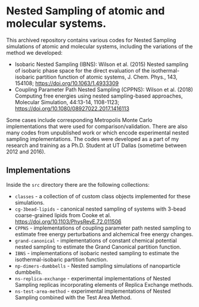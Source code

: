 # Nested Sampling of atomic and molecular systems.

This archived repository contains various codes for Nested Sampling simulations of atomic and molecular systems, including the variations of the method we developed:

  * Isobaric Nested Sampling (IBNS): Wilson et al. (2015) Nested sampling of isobaric phase space for the direct evaluation of the isothermal-isobaric partition function of atomic systems, J. Chem. Phys., 143, 154108; https://doi.org/10.1063/1.4933309
  * Coupling Parameter Path Nested Sampling (CPPNS): Wilson et al. (2018) Computing free energies using nested sampling-based approaches, Molecular Simulation, 44:13-14, 1108-1123; https://doi.org/10.1080/08927022.2017.1416113

Some cases include corresponding Metropolis Monte Carlo implementations that were used for comparison/validation. There are also many codes from unpublished work or which encode experimental nested sampling implementations. The codes were developed as a part of my research and training as a Ph.D. Student at UT Dallas (sometime between 2012 and 2016).

## Implementations

Inside the `src` directory there are the following  collections:

* `classes` - a collection of of custom class objects implemented for these simulations.
* `cg-3bead-lipids` - canonical nested sampling of systems with 3-bead coarse-grained lipids from Cooke et al. https://doi.org/10.1103/PhysRevE.72.011506  
* `CPPNS` - implementations of coupling parameter path nested sampling to estimate free energy perturbations and alchemical free energy changes.
* `grand-canonical` - implementations of constant chemical potential nested sampling to estimate the Grand Canonical partition function.   
* `IBNS` - implementations of isobaric nested sampling to estimate the isothermal-isobaric partition function.   
* `np-dimers-dumbbells` - Nested sampling simulations of nanoparticle dumbbells.
* `ns-replica-exchange` - experimental implementations of Nested Sampling replicas incorporating elements of Replica Exchange methods.
* `ns-test-area-method` - experimental implementations of Nested Sampling combined with the Test Area Method.
